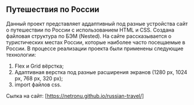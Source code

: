 ## Путешествия по России
Данный проект представляет аддаптивный под разные устройства сайт о путешествии по России с использованием HTML и CSS. Создана файловая структура по БЭМ (Nested).
На сайте рассказывается о туристических местах России, которые наиболее часто посещаемые в России.
В процессе реализации проекта были применены следующие технологии:
1. Flex и Grid вёрстка;
2. Адаптивная верстка под разные расширения экранов (1280 px, 1024 px, 768 px, 320 px);
3. import файлов css. 

Сылка на сайт: [https://netronu.github.io/russian-travel/]